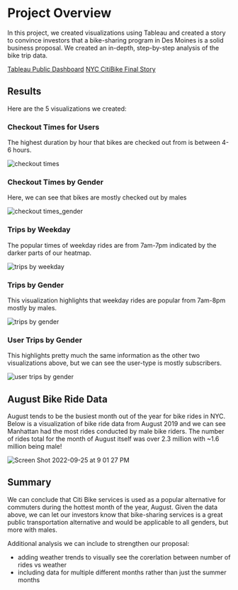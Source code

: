 # Project Overview

In this project, we created visualizations using Tableau and created a story to convince investors that a bike-sharing program in Des Moines is a solid business proposal. We created an in-depth, step-by-step analysis of the bike trip data. 

[Tableau Public Dashboard](https://public.tableau.com/app/profile/rida.riaz)
[NYC CitiBike Final Story](https://public.tableau.com/app/profile/rida.riaz/viz/NYCCitiBikeFinal/NYCCitiBikeFinal?publish=yes) 

## Results 

Here are the 5 visualizations we created:

### Checkout Times for Users 

The highest duration by hour that bikes are checked out from is between 4-6 hours. 

![checkout times](https://user-images.githubusercontent.com/106577074/192192316-f14f0a59-2ba1-42ba-a049-25a344f0aa5a.png)

### Checkout Times by Gender

Here, we can see that bikes are mostly checked out by males

![checkout times_gender](https://user-images.githubusercontent.com/106577074/192192349-a3573e45-d2e8-4af7-994f-a110960d61fc.png)

### Trips by Weekday 

The popular times of weekday rides are from 7am-7pm indicated by the darker parts of our heatmap. 

![trips by weekday](https://user-images.githubusercontent.com/106577074/192192370-4fbc5a23-b634-4bf3-9a05-b672081876b9.png)

### Trips by Gender

This visualization highlights that weekday rides are popular from 7am-8pm mostly by males. 

![trips by gender](https://user-images.githubusercontent.com/106577074/192192390-a0601951-076f-4e64-a9a4-c7846f3a75f8.png)

### User Trips by Gender

This highlights pretty much the same information as the other two visualizations above, but we can see the user-type is mostly subscribers.

![user trips by gender](https://user-images.githubusercontent.com/106577074/192192399-1c35db61-635e-4d6b-b880-da010a1231b1.png)

## August Bike Ride Data

August tends to be the busiest month out of the year for bike rides in NYC. Below is a visualization of bike ride data from August 2019 and we can see Manhattan had the most rides conducted by male bike riders. The number of rides total for the month of August itself was over 2.3 million with ~1.6 million being male! 

![Screen Shot 2022-09-25 at 9 01 27 PM](https://user-images.githubusercontent.com/106577074/192192415-1b7f0f2b-ebf3-4665-851d-734e23d62d38.png)

## Summary 

We can conclude that Citi Bike services is used as a popular alternative for commuters during the hottest month of the year, August. Given the data above, we can let our investors know that bike-sharing services is a great public transportation alternative and would be applicable to all genders, but more with males. 

Additional analysis we can include to strengthen our proposal: 

- adding weather trends to visually see the corerlation between number of rides vs weather 
- including data for multiple different months rather than just the summer months 
